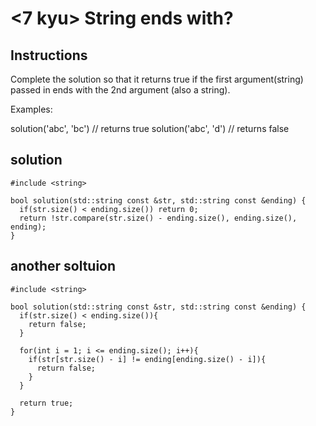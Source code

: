 # <7 kyu> String ends with?

## Instructions

Complete the solution so that it returns true if the first argument(string) passed in ends with the 2nd argument (also a string).

Examples:

solution('abc', 'bc') // returns true
solution('abc', 'd') // returns false

## solution

```
#include <string>

bool solution(std::string const &str, std::string const &ending) {
  if(str.size() < ending.size()) return 0;
  return !str.compare(str.size() - ending.size(), ending.size(), ending);
}
```

## another soltuion

```
#include <string>

bool solution(std::string const &str, std::string const &ending) {
  if(str.size() < ending.size()){
    return false;
  }
  
  for(int i = 1; i <= ending.size(); i++){
    if(str[str.size() - i] != ending[ending.size() - i]){
      return false;
    }
  }
  
  return true;
}
```
